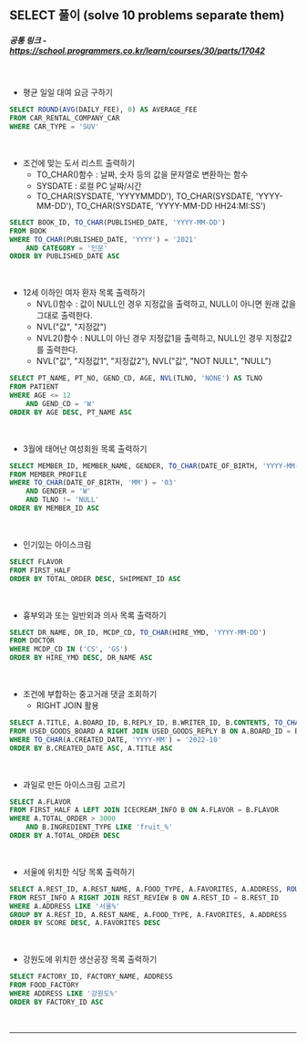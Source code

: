 ## SELECT 풀이 (solve 10 problems separate them)
##### 공통 링크 - https://school.programmers.co.kr/learn/courses/30/parts/17042
<br/>

- 평균 일일 대여 요금 구하기

```SQL
SELECT ROUND(AVG(DAILY_FEE), 0) AS AVERAGE_FEE
FROM CAR_RENTAL_COMPANY_CAR
WHERE CAR_TYPE = 'SUV'
```
<br/>

- 조건에 맞는 도서 리스트 출력하기
    - TO_CHAR()함수 : 날짜, 숫자 등의 값을 문자열로 변환하는 함수
    - SYSDATE : 로컬 PC 날짜/시간
    - TO_CHAR(SYSDATE, 'YYYYMMDD'), TO_CHAR(SYSDATE, 'YYYY-MM-DD'), TO_CHAR(SYSDATE, 'YYYY-MM-DD HH24:MI:SS')

```SQL
SELECT BOOK_ID, TO_CHAR(PUBLISHED_DATE, 'YYYY-MM-DD')
FROM BOOK
WHERE TO_CHAR(PUBLISHED_DATE, 'YYYY') = '2021'
    AND CATEGORY = '인문'
ORDER BY PUBLISHED_DATE ASC
```
<br/>

- 12세 이하인 여자 환자 목록 출력하기
    - NVL()함수 : 값이 NULL인 경우 지정값을 출력하고, NULL이 아니면 원래 값을 그대로 출력한다.
    - NVL("값", "지정값")
    - NVL2()함수 : NULL이 아닌 경우 지정값1을 출력하고, NULL인 경우 지정값2를 출력한다.
    - NVL("값", "지정값1", "지정값2"), NVL("값", "NOT NULL", "NULL")

```SQL
SELECT PT_NAME, PT_NO, GEND_CD, AGE, NVL(TLNO, 'NONE') AS TLNO
FROM PATIENT
WHERE AGE <= 12
    AND GEND_CD = 'W'
ORDER BY AGE DESC, PT_NAME ASC
```
<br/>

- 3월에 태어난 여성회원 목록 출력하기

```SQL
SELECT MEMBER_ID, MEMBER_NAME, GENDER, TO_CHAR(DATE_OF_BIRTH, 'YYYY-MM-DD') AS DATE_OF_BIRTH
FROM MEMBER_PROFILE
WHERE TO_CHAR(DATE_OF_BIRTH, 'MM') = '03'
    AND GENDER = 'W'
    AND TLNO != 'NULL'
ORDER BY MEMBER_ID ASC
```
<br/>

- 인기있는 아이스크림

```SQL
SELECT FLAVOR
FROM FIRST_HALF
ORDER BY TOTAL_ORDER DESC, SHIPMENT_ID ASC
```
<br/>

- 흉부외과 또는 일반외과 의사 목록 출력하기

```SQL
SELECT DR_NAME, DR_ID, MCDP_CD, TO_CHAR(HIRE_YMD, 'YYYY-MM-DD')
FROM DOCTOR
WHERE MCDP_CD IN ('CS', 'GS')
ORDER BY HIRE_YMD DESC, DR_NAME ASC
```
<br/>

- 조건에 부합하는 중고거래 댓글 조회하기
    - RIGHT JOIN 활용

```SQL
SELECT A.TITLE, A.BOARD_ID, B.REPLY_ID, B.WRITER_ID, B.CONTENTS, TO_CHAR(B.CREATED_DATE, 'YYYY-MM-DD')
FROM USED_GOODS_BOARD A RIGHT JOIN USED_GOODS_REPLY B ON A.BOARD_ID = B.BOARD_ID
WHERE TO_CHAR(A.CREATED_DATE, 'YYYY-MM') = '2022-10'
ORDER BY B.CREATED_DATE ASC, A.TITLE ASC
```
<br/>

- 과일로 만든 아이스크림 고르기

```SQL
SELECT A.FLAVOR
FROM FIRST_HALF A LEFT JOIN ICECREAM_INFO B ON A.FLAVOR = B.FLAVOR
WHERE A.TOTAL_ORDER > 3000
    AND B.INGREDIENT_TYPE LIKE 'fruit_%'
ORDER BY A.TOTAL_ORDER DESC
```
<br/>

- 서울에 위치한 식당 목록 출력하기

```SQL
SELECT A.REST_ID, A.REST_NAME, A.FOOD_TYPE, A.FAVORITES, A.ADDRESS, ROUND(AVG(B.REVIEW_SCORE), 2) AS SCORE
FROM REST_INFO A RIGHT JOIN REST_REVIEW B ON A.REST_ID = B.REST_ID
WHERE A.ADDRESS LIKE '서울%'
GROUP BY A.REST_ID, A.REST_NAME, A.FOOD_TYPE, A.FAVORITES, A.ADDRESS
ORDER BY SCORE DESC, A.FAVORITES DESC
```
<br/>

- 강원도에 위치한 생산공장 목록 출력하기

```SQL
SELECT FACTORY_ID, FACTORY_NAME, ADDRESS
FROM FOOD_FACTORY
WHERE ADDRESS LIKE '강원도%'
ORDER BY FACTORY_ID ASC
```
<br/>

---
